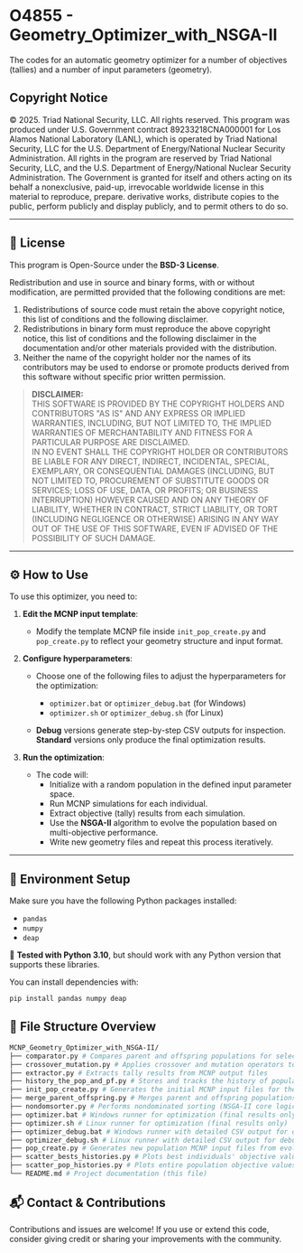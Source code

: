 # O4855 - Geometry_Optimizer_with_NSGA-II

The codes for an automatic geometry optimizer for a number of objectives (tallies) and a number of input parameters (geometry). 

## Copyright Notice

© 2025. Triad National Security, LLC. All rights reserved.
This program was produced under U.S. Government contract 89233218CNA000001 for Los Alamos National Laboratory (LANL), which is operated by Triad National Security, LLC for the U.S. Department of Energy/National Nuclear Security Administration. All rights in the program are reserved by Triad National Security, LLC, and the U.S. Department of Energy/National Nuclear Security Administration. The Government is granted for itself and others acting on its behalf a nonexclusive, paid-up, irrevocable worldwide license in this material to reproduce, prepare. derivative works, distribute copies to the public, perform publicly and display publicly, and to permit others to do so.

---

## 📜 License

This program is Open-Source under the **BSD-3 License**.

Redistribution and use in source and binary forms, with or without modification, are permitted provided that the following conditions are met:

1. Redistributions of source code must retain the above copyright notice, this list of conditions and the following disclaimer.
2. Redistributions in binary form must reproduce the above copyright notice, this list of conditions and the following disclaimer in the documentation and/or other materials provided with the distribution.
3. Neither the name of the copyright holder nor the names of its contributors may be used to endorse or promote products derived from this software without specific prior written permission.

> **DISCLAIMER:**  
> THIS SOFTWARE IS PROVIDED BY THE COPYRIGHT HOLDERS AND CONTRIBUTORS "AS IS" AND ANY EXPRESS OR IMPLIED WARRANTIES, INCLUDING, BUT NOT LIMITED TO, THE IMPLIED WARRANTIES OF MERCHANTABILITY AND FITNESS FOR A PARTICULAR PURPOSE ARE DISCLAIMED.  
> IN NO EVENT SHALL THE COPYRIGHT HOLDER OR CONTRIBUTORS BE LIABLE FOR ANY DIRECT, INDIRECT, INCIDENTAL, SPECIAL, EXEMPLARY, OR CONSEQUENTIAL DAMAGES (INCLUDING, BUT NOT LIMITED TO, PROCUREMENT OF SUBSTITUTE GOODS OR SERVICES; LOSS OF USE, DATA, OR PROFITS; OR BUSINESS INTERRUPTION) HOWEVER CAUSED AND ON ANY THEORY OF LIABILITY, WHETHER IN CONTRACT, STRICT LIABILITY, OR TORT (INCLUDING NEGLIGENCE OR OTHERWISE) ARISING IN ANY WAY OUT OF THE USE OF THIS SOFTWARE, EVEN IF ADVISED OF THE POSSIBILITY OF SUCH DAMAGE.

---

## ⚙️ How to Use

To use this optimizer, you need to:

1. **Edit the MCNP input template**:
   - Modify the template MCNP file inside `init_pop_create.py` and `pop_create.py` to reflect your geometry structure and input format.

2. **Configure hyperparameters**:
   - Choose one of the following files to adjust the hyperparameters for the optimization:
     - `optimizer.bat` or `optimizer_debug.bat` (for Windows)
     - `optimizer.sh` or `optimizer_debug.sh` (for Linux)

   - **Debug** versions generate step-by-step CSV outputs for inspection.  
     **Standard** versions only produce the final optimization results.

3. **Run the optimization**:
   - The code will:
     - Initialize with a random population in the defined input parameter space.
     - Run MCNP simulations for each individual.
     - Extract objective (tally) results from each simulation.
     - Use the **NSGA-II** algorithm to evolve the population based on multi-objective performance.
     - Write new geometry files and repeat this process iteratively.

---

## 🔧 Environment Setup

Make sure you have the following Python packages installed:

- `pandas`
- `numpy`
- `deap`

📌 **Tested with Python 3.10**, but should work with any Python version that supports these libraries.

You can install dependencies with:

```bash
pip install pandas numpy deap
```

## 📁 File Structure Overview

```bash
MCNP_Geometry_Optimizer_with_NSGA-II/
├── comparator.py # Compares parent and offspring populations for selection
├── crossover_mutation.py # Applies crossover and mutation operators to individuals
├── extractor.py # Extracts tally results from MCNP output files
├── history_the_pop_and_pf.py # Stores and tracks the history of populations and Pareto fronts
├── init_pop_create.py # Generates the initial MCNP input files for the first population
├── merge_parent_offspring.py # Merges parent and offspring populations for NSGA-II sorting
├── nondomsorter.py # Performs nondominated sorting (NSGA-II core logic)
├── optimizer.bat # Windows runner for optimization (final results only)
├── optimizer.sh # Linux runner for optimization (final results only)
├── optimizer_debug.bat # Windows runner with detailed CSV output for debugging
├── optimizer_debug.sh # Linux runner with detailed CSV output for debugging
├── pop_create.py # Generates new population MCNP input files from evolved individuals
├── scatter_bests_histories.py # Plots best individuals' objective values over generations
├── scatter_pop_histories.py # Plots entire population objective values across generations
└── README.md # Project documentation (this file)
```

## 📬 Contact & Contributions

Contributions and issues are welcome!
If you use or extend this code, consider giving credit or sharing your improvements with the community.
